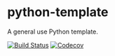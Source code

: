 # python-template

A general use Python template.

[![Build Status](https://github.com/NickStrauch13/python-template/actions/workflows/ci.yml/badge.svg)](https://github.com/NickStrauch13/python-template/actions)
[![Codecov](https://codecov.io/gh/NickStrauch13/python-template/branch/main/graph/badge.svg)](https://codecov.io/gh/NickStrauch13/python-template)
